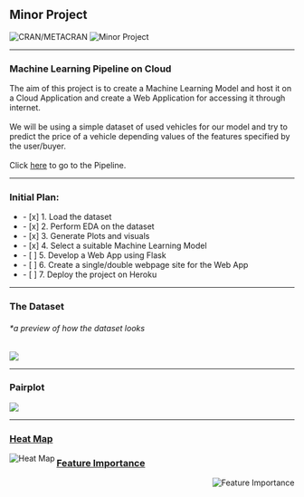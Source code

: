 ## Minor Project
![CRAN/METACRAN](https://img.shields.io/cran/l/devtools?style=for-the-badge) ![Minor Project](https://img.shields.io/badge/Minor%20Project-ML%20on%20Cloud-orange?style=for-the-badge)

---
### Machine Learning Pipeline on Cloud

The aim of this project is to create a Machine Learning Model and host it on a Cloud Application and create a Web Application for accessing it through internet. <br> <br>
We will be using a simple dataset of used vehicles for our model and try to predict the price of a vehicle depending values of the features specified by the user/buyer. <br> <br>
Click <a href = "https://github.com/adityakumaar/ML-Pipeline-On-Cloud/blob/master/ML%20Pipeline%20-%20Used%20Vehicles%20Price%20Prediction.ipynb">here</a> to go to the Pipeline. <br>

---
### Initial Plan:
<ul>
  <li> - [x] 1. Load the dataset </li>
  <li> - [x] 2. Perform EDA on the dataset </li>
  <li> - [x] 3. Generate Plots and visuals </li>
  <li> - [x] 4. Select a suitable Machine Learning Model </li>
  <li> - [ ] 5. Develop a Web App using Flask </li>
  <li> - [ ] 6. Create a single/double webpage site for the Web App </li>
  <li> - [ ] 7. Deploy the project on Heroku </li>
</ul>

---
### The Dataset
<h6> *a preview of how the dataset looks </h6>
<img src = "https://github.com/adityakumaar/ML-Pipeline-On-Cloud/blob/master/extras/vehicle_dataset_sample.png" />

---
### Pairplot
<img src = "https://github.com/adityakumaar/ML-Pipeline-On-Cloud/blob/master/extras/pairplot.png" />

<!--
### Heat Map
<img src = "https://github.com/adityakumaar/ML-Pipeline-On-Cloud/blob/master/extras/heatmap.png" />
### Feature Importance
<img src = "https://github.com/adityakumaar/ML-Pipeline-On-Cloud/blob/master/extras/feature_importance.png" />
-->

---
<a href="#">
  <h3> Heat Map </h3>
  <img align="left" alt="Heat Map" src="https://github.com/adityakumaar/ML-Pipeline-On-Cloud/blob/master/extras/heatmap.png" />
</a>
<a href="#">
  <h3> Feature Importance </h3>
  <img align="right" alt="Feature Importance" src="https://github.com/adityakumaar/ML-Pipeline-On-Cloud/blob/master/extras/feature_importance.png" />
</a>
<br>


